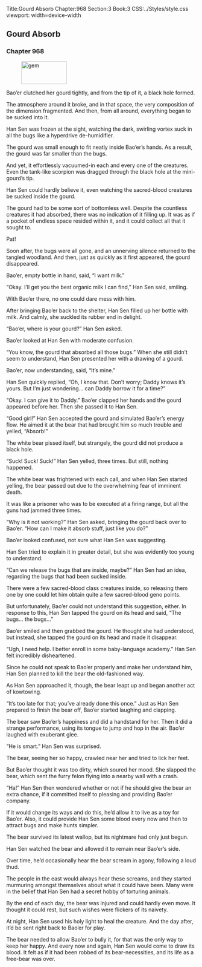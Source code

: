 Title:Gourd Absorb 
Chapter:968 
Section:3 
Book:3 
CSS:../Styles/style.css 
viewport: width=device-width
  
## Gourd Absorb
### Chapter 968 
<figure>
	<img src="../Images/gem.gif" alt="gem" id="gem" width="120" height="60" />
</figure>
  

  
  Bao’er clutched her gourd tightly, and from the tip of it, a black hole formed.

The atmosphere around it broke, and in that space, the very composition of the dimension fragmented. And then, from all around, everything began to be sucked into it.

Han Sen was frozen at the sight, watching the dark, swirling vortex suck in all the bugs like a hyperdrive de-humidifier.

The gourd was small enough to fit neatly inside Bao’er’s hands. As a result, the gourd was far smaller than the bugs.

And yet, it effortlessly vacuumed-in each and every one of the creatures. Even the tank-like scorpion was dragged through the black hole at the mini-gourd’s tip.

Han Sen could hardly believe it, even watching the sacred-blood creatures be sucked inside the gourd.

The gourd had to be some sort of bottomless well. Despite the countless creatures it had absorbed, there was no indication of it filling up. It was as if a pocket of endless space resided within it, and it could collect all that it sought to.

Pat!

Soon after, the bugs were all gone, and an unnerving silence returned to the tangled woodland. And then, just as quickly as it first appeared, the gourd disappeared.

Bao’er, empty bottle in hand, said, “I want milk.”

“Okay. I’ll get you the best organic milk I can find,” Han Sen said, smiling.

With Bao’er there, no one could dare mess with him.

After bringing Bao’er back to the shelter, Han Sen filled up her bottle with milk. And calmly, she suckled its rubber end in delight.

“Bao’er, where is your gourd?” Han Sen asked.

Bao’er looked at Han Sen with moderate confusion.

“You know, the gourd that absorbed all those bugs.” When she still didn’t seem to understand, Han Sen presented her with a drawing of a gourd.

Bao’er, now understanding, said, “It’s mine.”

Han Sen quickly replied, “Oh, I know that. Don’t worry; Daddy knows it’s yours. But I’m just wondering… can Daddy borrow it for a time?”

“Okay. I can give it to Daddy.” Bao’er clapped her hands and the gourd appeared before her. Then she passed it to Han Sen.

“Good girl!” Han Sen accepted the gourd and simulated Bao’er’s energy flow. He aimed it at the bear that had brought him so much trouble and yelled, “Absorb!”

The white bear pissed <!--p!ssed-->itself, but strangely, the gourd did not produce a black hole.

“Suck! Suck! Suck!” Han Sen yelled, three times. But still, nothing happened.

The white bear was frightened with each call, and when Han Sen started yelling, the bear passed out due to the overwhelming fear of imminent death.

It was like a prisoner who was to be executed at a firing range, but all the guns had jammed three times.

“Why is it not working?” Han Sen asked, bringing the gourd back over to Bao’er. “How can I make it absorb stuff, just like you do?”

Bao’er looked confused, not sure what Han Sen was suggesting.

Han Sen tried to explain it in greater detail, but she was evidently too young to understand.

“Can we release the bugs that are inside, maybe?” Han Sen had an idea, regarding the bugs that had been sucked inside.

There were a few sacred-blood class creatures inside, so releasing them one by one could let him obtain quite a few sacred-blood geno points.

But unfortunately, Bao’er could not understand this suggestion, either. In response to this, Han Sen tapped the gourd on its head and said, “The bugs… the bugs…”

Bao’er smiled and then grabbed the gourd. He thought she had understood, but instead, she tapped the gourd on its head and made it disappear.

“Ugh, I need help. I better enroll in some baby-language academy.” Han Sen felt incredibly disheartened.

Since he could not speak to Bao’er properly and make her understand him, Han Sen planned to kill the bear the old-fashioned way.

As Han Sen approached it, though, the bear leapt up and began another act of kowtowing.

“It’s too late for that; you’ve already done this once.” Just as Han Sen prepared to finish the bear off, Bao’er started laughing and clapping.

The bear saw Bao’er’s happiness and did a handstand for her. Then it did a strange performance, using its tongue to jump and hop in the air. Bao’er laughed with exuberant glee.

“He is smart.” Han Sen was surprised.

The bear, seeing her so happy, crawled near her and tried to lick her feet.

But Bao’er thought it was too dirty, which soured her mood. She slapped the bear, which sent the furry felon flying into a nearby wall with a crash.

“Ha!” Han Sen then wondered whether or not if he should give the bear an extra chance, if it committed itself to pleasing and providing Bao’er company.

If it would change its ways and do this, he’d allow it to live as a toy for Bao’er. Also, it could provide Han Sen some blood every now and then to attract bugs and make hunts simpler.

The bear survived its latest wallop, but its nightmare had only just begun.

Han Sen watched the bear and allowed it to remain near Bao’er’s side.

Over time, he’d occasionally hear the bear scream in agony, following a loud thud.

The people in the east would always hear these screams, and they started murmuring amongst themselves about what it could have been. Many were in the belief that Han Sen had a secret hobby of torturing animals.

By the end of each day, the bear was injured and could hardly even move. It thought it could rest, but such wishes were flickers of its naivety.

At night, Han Sen used his holy light to heal the creature. And the day after, it’d be sent right back to Bao’er for play.

The bear needed to allow Bao’er to bully it, for that was the only way to keep her happy. And every now and again, Han Sen would come to draw its blood. It felt as if it had been robbed of its bear-necessities, and its life as a free-bear was over.
